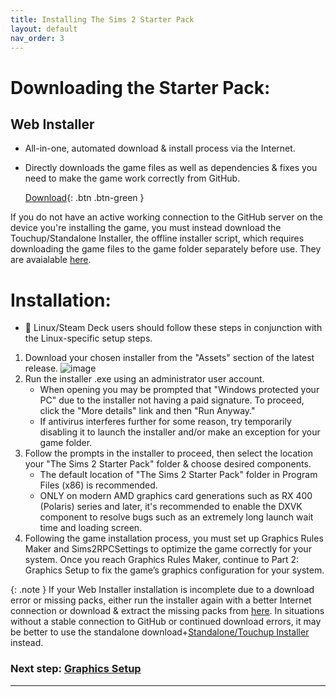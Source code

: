 ```yaml
---
title: Installing The Sims 2 Starter Pack
layout: default
nav_order: 3
---
```


# Downloading the Starter Pack:
## Web Installer
   - All-in-one, automated download & install process via the Internet.
   - Directly downloads the game files as well as dependencies & fixes you need to make the game work correctly from GitHub.

     [Download](https://github.com/voicemxil/ts2-starter-pack/releases/latest){: .btn .btn-green }

If you do not have an active working connection to the GitHub server on the device you're installing the game, you must instead download the Touchup/Standalone Installer, the offline installer script, which requires downloading the game files to the game folder separately before use. They are avaialable [here](https://github.com/mintalien/The-Puppets-2-Definitive-Edition/releases/tag/v12).

# Installation:
- 🐧 Linux/Steam Deck users should follow these steps in conjunction with the Linux-specific setup steps.
1. Download your chosen installer from the "Assets" section of the latest release.
   ![image](https://github.com/user-attachments/assets/09af425a-e4e2-4aca-af67-eeb890c40fe6)
1. Run the installer .exe using an administrator user account.
   - When opening you may be prompted that "Windows protected your PC" due to the installer not having a paid signature. To proceed, click the "More details" link and then "Run Anyway."
   - If antivirus interferes further for some reason, try temporarily disabling it to launch the installer and/or make an exception for your game folder.
1. Follow the prompts in the installer to proceed, then select the location your "The Sims 2 Starter Pack" folder & choose desired components.
   - The default location of "The Sims 2 Starter Pack" folder in Program Files (x86) is recommended. 
   - ONLY on modern AMD graphics card generations such as RX 400 (Polaris) series and later, it's recommended to enable the DXVK component to resolve bugs such as an extremely long launch wait time and loading screen.
1. Following the game installation process, you must set up Graphics Rules Maker and Sims2RPCSettings to optimize the game correctly for your system. Once you reach Graphics Rules Maker, continue to Part 2: Graphics Setup to fix the game’s graphics configuration for your system.

{: .note }
If your Web Installer installation is incomplete due to a download error or missing packs, either run the installer again with a better Internet connection or download & extract the missing packs from [here](https://github.com/mintalien/The-Puppets-2-Definitive-Edition/releases/v12). In situations without a stable connection to GitHub or continued download errors, it may be better to use the standalone download+[Standalone/Touchup Installer](/standalone) instead.

### Next step: [Graphics Setup](/TS2-Starter-Pack/graphics-setup)

---
